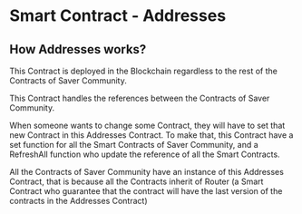# Smart Contract - Addresses

## How Addresses works?
This Contract is deployed in the Blockchain regardless to the rest of the Contracts of Saver Community. 

This Contract handles the references between the Contracts of Saver Community.

When someone wants to change some Contract, they will have to set that new Contract in this Addresses Contract. To make that, this Contract have a set function for all the Smart Contracts of Saver Community, and a RefreshAll function who update the reference of all the Smart Contracts.

All the Contracts of Saver Community have an instance of this Addresses Contract, that is because all the Contracts inherit of Router (a Smart Contract who guarantee that the contract will have the last version of the contracts in the Addresses Contract)